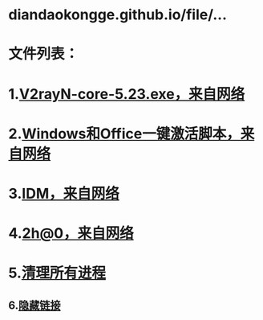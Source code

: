# diandaokongge.github.io/file/...
# 文件列表：
# 1.[V2rayN-core-5.23.exe，来自网络](https://diandaokongge.github.io/file/v.exe)
# 2.[Windows和Office一键激活脚本，来自网络](https://diandaokongge.github.io/file/jihuo.bat)
# 3.[IDM，来自网络](https://diandaokongge.github.io/file/idm.zip)
# 4.[2h@0，来自网络](https://diandaokongge.github.io/file/z.zip)
# 5.[清理所有进程](https://diandaokongge.github.io/file/c.bat)
## 6.[隐藏链接](http://隐藏链接)
